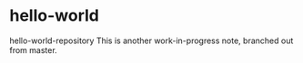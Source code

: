 # hello-world
hello-world-repository
This is another work-in-progress note, branched out from master.
